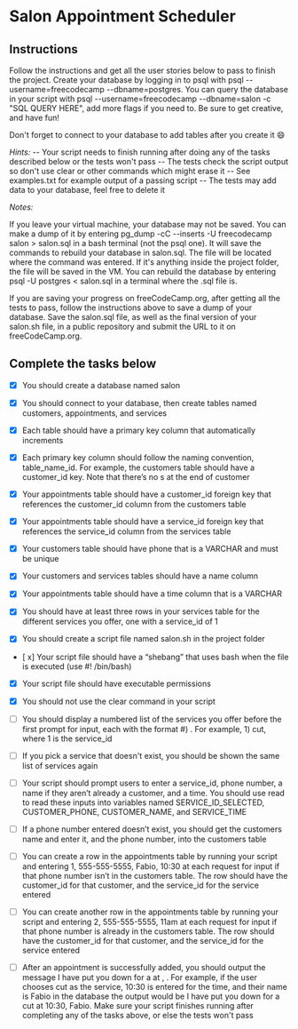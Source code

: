 # Salon Appointment Scheduler

## Instructions

Follow the instructions and get all the user stories below to pass to finish the project. Create your database by logging in to psql with psql --username=freecodecamp --dbname=postgres. You can query the database in your script with psql --username=freecodecamp --dbname=salon -c "SQL QUERY HERE", add more flags if you need to. Be sure to get creative, and have fun!

Don't forget to connect to your database to add tables after you create it 😄

*Hints:*
-- Your script needs to finish running after doing any of the tasks described below or the tests won't pass
-- The tests check the script output so don't use clear or other commands which might erase it
-- See examples.txt for example output of a passing script
-- The tests may add data to your database, feel free to delete it

*Notes:*

If you leave your virtual machine, your database may not be saved. You can make a dump of it by entering pg_dump -cC --inserts -U freecodecamp salon > salon.sql in a bash terminal (not the psql one). It will save the commands to rebuild your database in salon.sql. The file will be located where the command was entered. If it's anything inside the project folder, the file will be saved in the VM. You can rebuild the database by entering psql -U postgres < salon.sql in a terminal where the .sql file is.

If you are saving your progress on freeCodeCamp.org, after getting all the tests to pass, follow the instructions above to save a dump of your database. Save the salon.sql file, as well as the final version of your salon.sh file, in a public repository and submit the URL to it on freeCodeCamp.org.

## Complete the tasks below

+ [x] You should create a database named salon

+ [x] You should connect to your database, then create tables named customers, appointments, and services

+ [x] Each table should have a primary key column that automatically increments

+ [x] Each primary key column should follow the naming convention, table_name_id. For example, the customers table should have a customer_id key. Note that there’s no s at the end of customer

+ [x] Your appointments table should have a customer_id foreign key that references the customer_id column from the customers table

+ [x] Your appointments table should have a service_id foreign key that references the service_id column from the services table

+ [x] Your customers table should have phone that is a VARCHAR and must be unique

+ [x] Your customers and services tables should have a name column

+ [x] Your appointments table should have a time column that is a VARCHAR

+ [x] You should have at least three rows in your services table for the different services you offer, one with a service_id of 1

+ [x] You should create a script file named salon.sh in the project folder

+ [ x] Your script file should have a “shebang” that uses bash when the file is executed (use #! /bin/bash)

+ [x] Your script file should have executable permissions

+ [x] You should not use the clear command in your script

+ [ ] You should display a numbered list of the services you offer before the first prompt for input, each with the format #) <service>. For example, 1) cut, where 1 is the service_id

+ [ ] If you pick a service that doesn't exist, you should be shown the same list of services again

+ [ ] Your script should prompt users to enter a service_id, phone number, a name if they aren’t already a customer, and a time. You should use read to read these inputs into variables named SERVICE_ID_SELECTED, CUSTOMER_PHONE, CUSTOMER_NAME, and SERVICE_TIME

+ [ ] If a phone number entered doesn’t exist, you should get the customers name and enter it, and the phone number, into the customers table

+ [ ] You can create a row in the appointments table by running your script and entering 1, 555-555-5555, Fabio, 10:30 at each request for input if that phone number isn’t in the customers table. The row should have the customer_id for that customer, and the service_id for the service entered

+ [ ] You can create another row in the appointments table by running your script and entering 2, 555-555-5555, 11am at each request for input if that phone number is already in the customers table. The row should have the customer_id for that customer, and the service_id for the service entered

+ [ ] After an appointment is successfully added, you should output the message I have put you down for a <service> at <time>, <name>. For example, if the user chooses cut as the service, 10:30 is entered for the time, and their name is Fabio in the database the output would be I have put you down for a cut at 10:30, Fabio. Make sure your script finishes running after completing any of the tasks above, or else the tests won't pass